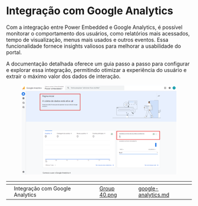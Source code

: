 # Integração com Google Analytics

Com a integração entre Power Embedded e Google Analytics, é possível monitorar o comportamento dos usuários, como relatórios mais acessados, tempo de visualização, menus mais usados e outros eventos. Essa funcionalidade fornece insights valiosos para melhorar a usabilidade do portal.

A documentação detalhada oferece um guia passo a passo para configurar e explorar essa integração, permitindo otimizar a experiência do usuário e extrair o máximo valor dos dados de interação.



<figure><img src="../.gitbook/assets/image (410).png" alt=""><figcaption></figcaption></figure>





<table data-view="cards"><thead><tr><th></th><th></th><th data-hidden data-card-cover data-type="files"></th><th data-hidden data-card-target data-type="content-ref"></th></tr></thead><tbody><tr><td></td><td>Integração  com Google Analytics</td><td><a href="../.gitbook/assets/Group 40.png">Group 40.png</a></td><td><a href="../portal-de-administracao/configuracoes/organizacao/google-analytics.md">google-analytics.md</a></td></tr></tbody></table>
